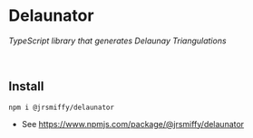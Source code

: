 # Delaunator
*TypeScript library that generates Delaunay Triangulations*

<br>

## Install
`npm i @jrsmiffy/delaunator`
* See https://www.npmjs.com/package/@jrsmiffy/delaunator